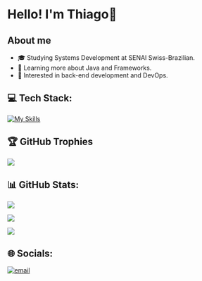 # Hello! I'm Thiago👋

## About me
- 🎓 Studying Systems Development at SENAI Swiss-Brazilian.
- 🌱 Learning more about Java and Frameworks.
- 💼 Interested in back-end development and DevOps.

## 💻 Tech Stack:
[![My Skills](https://skillicons.dev/icons?i=java,spring,javascript,typescript,mongodb,mysql,postgres,docker,postman,git,github,gcp,idea,eclipse,linux&theme=light&perline=8)](https://skillicons.dev)

## 🏆 GitHub Trophies
![](https://github-profile-trophy.vercel.app/?username=ThiagoNascBarros&theme=radical&no-frame=false&no-bg=true&margin-w=4)

## 📊 GitHub Stats:
![](https://github-readme-stats.vercel.app/api?username=ThiagoNascBarros&theme=aura&hide_border=false&include_all_commits=false&count_private=false)

![](https://nirzak-streak-stats.vercel.app/?user=ThiagoNascBarros&theme=aura&hide_border=false)

![](https://github-readme-stats.vercel.app/api/top-langs/?username=ThiagoNascBarros&theme=aura&hide_border=false&include_all_commits=false&count_private=false&layout=compact)


## 🌐 Socials:
[![email](https://img.shields.io/badge/Email-D14836?logo=gmail&logoColor=white)](mailto:tdonascimentobarros@gmail.com) 